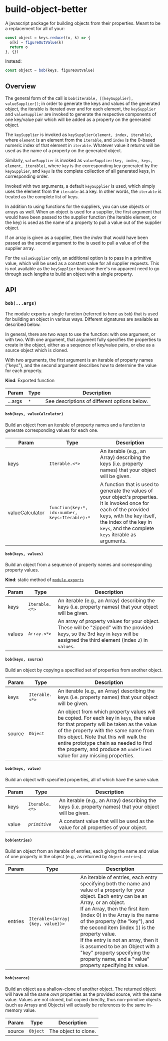 # build-object-better

A javascript package for building objects from their properties. Meant to be a replacement for all of your:

```javascript
const object = keys.reduce((o, k) => {
  o[k] = figureOutValue(k)
  return o
}, {})
```

Instead:

```javascript
const object = bob(keys, figureOutValue)
```

## Overview

The general form of the call is `bob(iterable, [[keySupplier], valueSupplier])`; in order to generate
the keys and values of the generated object, the iterable is iterated over and for each element, the `keySupplier`
and `valueSupplier` are invoked to generate the respective components of one key/value pair which will be
added as a property on the generated object.

The `keySupplier` is invoked as `keySupplier(element, index, iterable)`, where `element` is an element
from the `iterable`, and `index` is the 0-based numeric index of that element in `iterable`. Whatever
value it returns will be used as the name of a property on the generated object.

Similarly, `valueSupplier` is invoked as `valueSupplier(key, index, keys, element, iterable)`, where
`key` is the corresponding key generated by the `keySupplier`, and `keys` is the complete collection of
all generated keys, in corresponding order.

Invoked with two arguments, a default `keySupplier` is used, which simply uses the element from the `iterable`
as a key. In other words, the `iterable` is treated as the complete list of keys.

In addition to using functions for the suppliers, you can use objects or arrays as well. When an object is used
for a supplier, the first argument that would have been passed to the supplier function (the iterable element, or
the key) is used as the name of a property to pull a value out of the supplier object.

If an array is given as a supplier, then the _index_ that would have been passed as the second argument to
the is used to pull a value of of the supplier array.

For the `valueSupplier` only, an additional option is to pass in a primitive value, which will be used as
a constant value for all supplier requests. This is not available as the `keySupplier` because there's no
apparent need to go through such lengths to build an object with a single property.

## API

<a name="module_build-object-better"></a>

### `bob(...args)`
The module exports a single function (referred to here as `bob`) that is used for building an object in various ways. Different signatures are available as described below.

In general, there are two ways to use the function: with one argument, or with two. With one argument, that argument fully specifies the properties
to create in the object, either as a sequence of key/value pairs, or else as a source object which is cloned.

With two arguments, the first argument is an iterable of property names ("keys"), and the second argument describes how to determine the
value for each property.

**Kind**: Exported function

| Param | Type | Description |
| --- | --- | --- |
| ...args | <code>\*</code> | See descriptions of different options below. |

<a name="module_build-object-better--module.exports.bob"></a>

#### `bob(keys, valueCalculator)`
Build an object from an iterable of property names and a function to generate corresponding values for each one.

| Param | Type | Description |
| --- | --- | --- |
| keys | <code>Iterable.&lt;\*&gt;</code> | An iterable (e.g., an Array) describing the keys (i.e. property names) that your object will be given. |
| valueCalculator | <code>function(key:\*, idx:number, keys:Iterable):\*</code> | A function that is used to generate the values of your object's properties. It is invoked once for each of the provided keys, with the key itself, the index of the key in `keys`, and the complete `keys` iterable as arguments. |

<a name="module_build-object-better--module.exports.bob"></a>

#### `bob(keys, values)`
Build an object from a sequence of property names and corresponding property values.

**Kind**: static method of [<code>module.exports</code>](#exp_module_build-object-better--module.exports)

| Param | Type | Description |
| --- | --- | --- |
| keys | <code>Iterable.&lt;\*&gt;</code> | An iterable (e.g., an Array) describing the keys (i.e. property names) that your object will be given. |
| values | <code>Array.&lt;\*&gt;</code> | An array of property values for your object. These will be "zipped" with the provided keys, so the 3rd key in `keys` will be assigned the third element (index `2`) in `values`. |

<a name="module_build-object-better--module.exports.bob"></a>

#### `bob(keys, source)`
Build an object by copying a specified set of properties from another object.

| Param | Type | Description |
| --- | --- | --- |
| keys | <code>Iterable.&lt;\*&gt;</code> | An iterable (e.g., an Array) describing the keys (i.e. property names) that your object will be given. |
| source | <code>Object</code> | An object from which property values will be copied. For each key in `keys`, the value for that property will be taken as the value of the property with the same name from this object. Note that this will walk the entire prototype chain as needed to find the property, and produce an `undefined` value for any missing properties. |

<a name="module_build-object-better--module.exports.bob"></a>

#### `bob(keys, value)`
Build an object with specified properties, all of which have the same value.

| Param | Type | Description |
| --- | --- | --- |
| keys | <code>Iterable.&lt;\*&gt;</code> | An iterable (e.g., an Array) describing the keys (i.e. property names) that your object will be given. |
| value | <code><em>primitive</em></code> | A constant value that will be used as the value for all properties of your object. |

<a name="module_build-object-better--module.exports.bob"></a>

#### `bob(entries)`
Build an object from an iterable of entries, each giving the name and value of one property in the object (e.g., as returned by
`Object.entries`).

| Param | Type | Description |
| --- | --- | --- |
| entries | <code>Iterable&lt;(Array\|{key, value})&gt;</code> | An iterable of entries, each entry specifying both the name and value of a property for your object. Each entry can be an Array, or an object.<br />If an Array, then the first item (index 0) in the Array is the name of the property (the "key"), and the second item (index 1) is the property value.<br />If the entry is not an array, then it is assumed to be an Object with a "key" property specifying the property name, and a "value" property specifying its value. |

<a name="module_build-object-better--module.exports.bob"></a>

#### `bob(source)`
Build an object as a shallow-clone of another object. The returned object will have all the same _own_ properties as the provided
source, with the same value. Values are not cloned, but copied directly, thus non-primitive objects (such as Arrays and Objects)
will actually be references to the same in-memory value.

| Param | Type | Description |
| --- | --- | --- |
| source | <code>Object</code> | The object to clone. |

